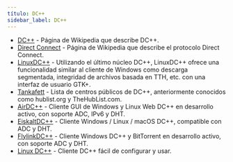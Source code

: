 ```yaml
---
título: DC++
sidebar_label: DC++
---
```


- [DC++](https://en.wikipedia.org/wiki/DC%2B%2B) - Página de Wikipedia que describe DC++.
- [Direct Connect](https://en.wikipedia.org/wiki/Direct_Connect_ (protocolo)) - Página de Wikipedia que describe el protocolo Direct Connect.
- [LinuxDC++](https://launchpad.net/linuxdcpp) - Utilizando el último núcleo DC++, LinuxDC++ ofrece una funcionalidad similar al cliente de Windows como descarga segmentada, integridad de archivos basada en TTH, etc. con una interfaz de usuario GTK+.
- [Tankafett](http://tankafett.biz/?do=hublist) - Lista de centros públicos de DC++, anteriormente conocidos como hublist.org y TheHubList.com.
- [AirDC++](https://www.airdcpp.net/) - Cliente GUI de Windows y Linux Web DC++ en desarrollo activo, con soporte ADC, IPv6 y DHT.
- [EiskaltDC++](https://github.com/eiskaltdcpp/eiskaltdcpp) - Cliente Windows / Linux / macOS DC++, compatible con ADC y DHT.
- [FlylinkDC++](http://www.flylinkdc.com/) - Cliente Windows DC++ y BitTorrent en desarrollo activo, con soporte ADC y DHT.
- [Linux DC++](https://launchpad.net/linuxdcpp) - Cliente DC++ fácil de configurar y usar.
